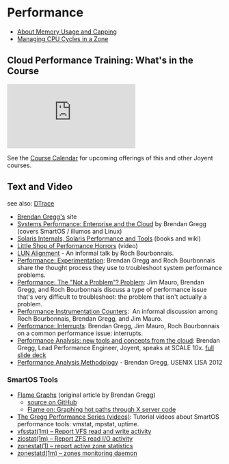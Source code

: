 # Performance

<!-- markdownlint-disable no-inline-html -->

- [About Memory Usage and Capping](about-memory-usage-and-capping.md)
- [Managing CPU Cycles in a Zone](managing-cpu-cycles-in-a-zone.md)

## Cloud Performance Training: What's in the Course

<div class="youtube-player">
  <iframe type="text/html" src="https://www.youtube.com/embed/pb95K_2Xt-0"
    frameborder="0" allowfullscreen></iframe>
</div>

See the
[Course Calendar](http://www.joyent.com/developers/training-services/upcoming-courses)
for upcoming offerings of this and other Joyent courses.

## Text and Video

see also: [DTrace](dtrace.md)

<!-- markdownlint-disable line-length -->

- [Brendan Gregg's](http://brendangregg.com/) site
- [Systems Performance: Enterprise and the Cloud](http://www.brendangregg.com/sysperfbook.html)
  by Brendan Gregg (covers SmartOS / illumos and Linux)
- [Solaris Internals, Solaris Performance and Tools](http://www.solarisinternals.com/wiki/index.php/Solaris_Internals_and_Performance_FAQ) (books and wiki)
- [Little Shop of Performance Horrors](http://www.beginningwithi.com/comments/2009/11/06/little-shop-of-performance-horrors/) (video)
- [LUN Alignment](https://www.youtube.com/watch?v=MnsszXHsAGA) - An informal talk by Roch Bourbonnais.
- [Performance: Experimentation](https://www.youtube.com/watch?v=W0IEZsLaEUU):
  Brendan Gregg and Roch Bourbonnais share the thought process they use to
  troubleshoot system performance problems.
- [Performance: The "Not a Problem"?  Problem](https://www.youtube.com/watch?v=wmeIojzH9hw):
  Jim Mauro, Brendan Gregg, and Roch Bourbonnais discuss a type of
  performance issue that's very difficult to troubleshoot: the problem
  that isn't actually a problem.
- [Performance Instrumentation Counters](http://www.youtube.com/playlist?list=PL3oXECC9Rpm1rcYtbJp_zNLSZr_VvuvwE):
  An informal discussion among Roch Bourbonnais, Brendan Gregg, and Jim Mauro.
- [Performance: Interrupts](http://www.beginningwithi.com/2010/10/24/performance-interrupts/):
  Brendan Gregg, Jim Mauro, Roch Bourbonnais on a common performance issue:
  interrupts.
- [Performance Analysis: new tools and concepts from the cloud](http://www.beginningwithi.com/2010/04/30/performance-instrumentation-counters/):
  Brendan Gregg, Lead Performance Engineer, Joyent, speaks at SCALE 10x.
  [full slide deck](http://dtrace.org/blogs/brendan/files/2012/01/scale10x-performance.pdf)
- [Performance Analysis Methodology](http://dtrace.org/blogs/brendan/2012/12/13/usenix-lisa-2012-performance-analysis-methodology/) - Brendan Gregg, USENIX LISA 2012

### SmartOS Tools

- [Flame Graphs](http://dtrace.org/blogs/brendan/2011/12/16/flame-graphs/) (original article by Brendan Gregg)
  - [source on GitHub](https://github.com/brendangregg/FlameGraph)
  - [Flame on: Graphing hot paths through X server code](http://blogs.oracle.com/alanc/entry/flame_on_graphing_hot_paths)
- [The Gregg Performance Series (videos)](http://smartos.org/2011/05/04/video-the-gregg-performance-series/):
  Tutorial videos about SmartOS performance tools: vmstat, mpstat, uptime.
- [vfsstat(1m) – Report VFS read and write activity](https://github.com/joyent/smartos-live/blob/master/man/src/vfsstat.1m.md)
- [ziostat(1m) – Report ZFS read I/O activity](https://github.com/joyent/smartos-live/blob/master/man/src/ziostat.1m.md)
- [zonestat(1) – report active zone statistics](https://github.com/joyent/smartos-live/blob/master/man/src/zonestat.1.md)
- [zonestatd(1m) – zones monitoring daemon](https://github.com/joyent/smartos-live/blob/master/man/src/zonestatd.1m.md)
